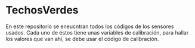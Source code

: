 # TechosVerdes
En este repositorio se eneucntran todos los códigos de los sensores usados. Cada uno de éstos tiene unas variables de calibración, para hallar los valores que van ahí, se debe usar el código de calibración.
